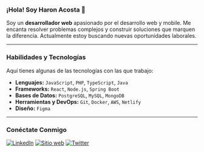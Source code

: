 ### ¡Hola! Soy Haron Acosta 👋

Soy un **desarrollador web** apasionado por el desarrollo web y mobile. Me encanta resolver problemas complejos y construir soluciones que marquen la diferencia. Actualmente estoy buscando  nuevas oportunidades laborales.

---

### Habilidades y Tecnologías

Aquí tienes algunas de las tecnologías con las que trabajo:

* **Lenguajes:** `JavaScript`, `PHP`, `TypeScript`, `Java`
* **Frameworks:** `React`, `Node.js`, `Spring Boot`
* **Bases de Datos:** `PostgreSQL`, `MySQL`, `MongoDB`
* **Herramientas y DevOps:** `Git`, `Docker`, `AWS`, `Netlify`
* **Diseño:** `Figma`

---

### Conéctate Conmigo

[![LinkedIn](https://img.shields.io/badge/LinkedIn-0077B5?style=for-the-badge&logo=linkedin&logoColor=white)](https://www.linkedin.com/in/haronacosta/)
[![Sitio web](https://img.shields.io/badge/Portfolio-262626?style=for-the-badge&logo=About.me&logoColor=white)](https://www.linkedin.com/in/haronacosta/)
[![Twitter](https://img.shields.io/badge/Twitter-1DA1F2?style=for-the-badge&logo=twitter&logoColor=white)](https://x.com/haronacostav)

<!---
haronacosta/haronacosta is a ✨ special ✨ repository because its `README.md` (this file) appears on your GitHub profile.
You can click the Preview link to take a look at your changes.
--->
